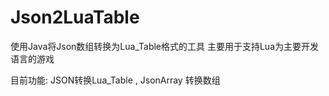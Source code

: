 # Json2LuaTable
使用Java将Json数组转换为Lua_Table格式的工具
主要用于支持Lua为主要开发语言的游戏

目前功能: JSON转换Lua_Table , JsonArray 转换数组
